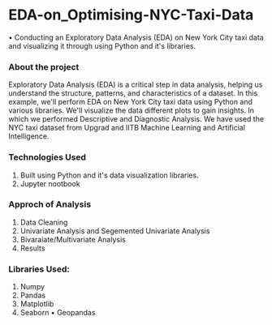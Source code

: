 # EDA-on_Optimising-NYC-Taxi-Data

•	Conducting an Exploratory Data Analysis (EDA) on New York City taxi data and visualizing it through using Python and it's libraries.

### About the project
Exploratory Data Analysis (EDA) is a critical step in data analysis, helping us understand the structure, patterns, and characteristics of a dataset. In this example, we'll perform EDA on New York City taxi data using Python and various libraries. We'll visualize the data different plots to gain insights. In which we performed Descriptive and Diagnostic Analysis. We have used the NYC taxi dataset from Upgrad and IITB Machine Learning and Artificial Intelligence.

### Technologies Used
1.	Built using Python and it's data visualization libraries.
2.	Jupyter nootbook
   
### Approch of Analysis
1.	Data Cleaning
2.	Univariate Analysis and Segemented Univariate Analysis
3.	Bivaraiate/Multivariate Analysis
4.	Results

### Libraries Used:
1.	Numpy
2.	Pandas
3.	Matplotlib
4.	Seaborn
•	Geopandas


